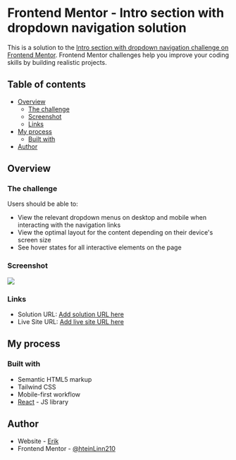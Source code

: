 # Frontend Mentor - Intro section with dropdown navigation solution

This is a solution to the [Intro section with dropdown navigation challenge on Frontend Mentor](https://www.frontendmentor.io/challenges/intro-section-with-dropdown-navigation-ryaPetHE5). Frontend Mentor challenges help you improve your coding skills by building realistic projects.

## Table of contents

-  [Overview](#overview)
   -  [The challenge](#the-challenge)
   -  [Screenshot](#screenshot)
   -  [Links](#links)
-  [My process](#my-process)
   -  [Built with](#built-with)
-  [Author](#author)

## Overview

### The challenge

Users should be able to:

-  View the relevant dropdown menus on desktop and mobile when interacting with the navigation links
-  View the optimal layout for the content depending on their device's screen size
-  See hover states for all interactive elements on the page

### Screenshot

![](completed.jpeg)

### Links

-  Solution URL: [Add solution URL here](https://your-solution-url.com)
-  Live Site URL: [Add live site URL here](https://your-live-site-url.com)

## My process

### Built with

-  Semantic HTML5 markup
-  Tailwind CSS
-  Mobile-first workflow
-  [React](https://reactjs.org/) - JS library

## Author

-  Website - [Erik](https://erikdesigns.webflow.io/)
-  Frontend Mentor - [@hteinLinn210](https://www.frontendmentor.io/profile/hteinLinn210)
